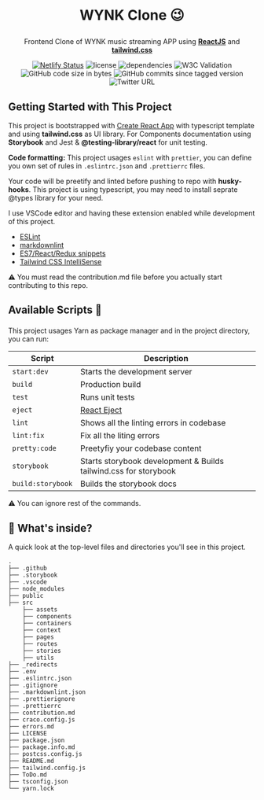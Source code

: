 # <p align="center">WYNK Clone :wink:</p>

<div align="center">

Frontend Clone of WYNK music streaming APP using **[ReactJS](https://reactjs.org/)** and **[tailwind.css](https://tailwindcss.com/)**

</div>

<div align="center">

[![Netlify Status](https://api.netlify.com/api/v1/badges/9b926b8c-052e-44b0-9331-9d53a8c74b26/deploy-status)](https://app.netlify.com/sites/compassionate-aryabhata-b5ed23/deploys)
<img alt="license" src="https://img.shields.io/badge/license-MIT-green">
<img alt="dependencies" src="https://img.shields.io/david/Rajesh-Royal/WYNK-Music-App-Clone?color=green&logoColor=%2300a538">
![W3C Validation](https://img.shields.io/w3c-validation/html?targetUrl=https%3A%2F%2Fwynk-clone.netlify.app%2F)
![GitHub code size in bytes](https://img.shields.io/github/languages/code-size/Rajesh-Royal/WYNK-Music-App-Clone)
![GitHub commits since tagged version](https://img.shields.io/github/commits-since/Rajesh-Royal/WYNK-Music-App-Clone/1.0.0/master?color=green&logoColor=green)
![Twitter URL](https://img.shields.io/twitter/url?style=social&url=https%3A%2F%2Fgithub.com%2FRajesh-Royal%2FWYNK-Music-App-Clone)

</div>

## Getting Started with This Project

This project is bootstrapped with [Create React App](https://github.com/facebook/create-react-app) with typescript template and using **tailwind.css** as UI library. For Components documentation using **Storybook** and Jest & **@testing-library/react** for unit testing.

**Code formatting:** This project usages `eslint` with `prettier`, you can define you own set of rules in `.eslintrc.json` and `.prettierrc` files.

Your code will be preetify and linted before pushing to repo with **husky-hooks**. This project is using typescript, you may need to install seprate @types library for your need.

I use VSCode editor and having these extension enabled while development of this project.

- [ESLint](https://bit.ly/3v75lsG)
- [markdownlint](https://bit.ly/3wnW4Na)
- [ES7/React/Redux snippets](https://bit.ly/3ub5ESb)
- [Tailwind CSS IntelliSense](https://bit.ly/3wtUgSD)

:warning: You must read the contribution.md file before you actually start contributing to this repo.

## <p>Available Scripts :helicopter:</p>

This project usages Yarn as package manager and in the project directory, you can run:

| Script             | Description                   |
|--------------------|-------------------------------|
| `start:dev`        | Starts the development server |
| `build`            | Production build              |
|  `test`            | Runs unit tests               |
|  `eject`           | [React Eject](https://create-react-app.dev/docs/available-scripts/#npm-run-eject) |
| `lint`             | Shows all the linting errors in codebase  |
| `lint:fix`         | Fix all the liting errors |
| `pretty:code`      | Preetyfiy your codebase content  |
| `storybook`        | Starts storybook development & Builds tailwind.css for storybook  |
| `build:storybook`  | Builds the storybook docs  |

:warning: You can ignore rest of the commands.

## 🧐 What's inside?

A quick look at the top-level files and directories you'll see in this project.

    .
    ├── .github
    ├── .storybook
    ├── .vscode
    ├── node_modules
    ├── public
    ├── src
        ├── assets
        ├── components
        ├── containers
        ├── context
        ├── pages
        ├── routes
        ├── stories
        ├── utils
    ├── _redirects
    ├── .env
    ├── .eslintrc.json
    ├── .gitignore
    ├── .markdownlint.json
    ├── .prettierignore
    ├── .prettierrc
    ├── contribution.md
    ├── craco.config.js
    ├── errors.md
    ├── LICENSE
    ├── package.json
    ├── package.info.md
    ├── postcss.config.js
    ├── README.md
    ├── tailwind.config.js
    ├── ToDo.md
    ├── tsconfig.json
    └── yarn.lock
